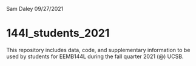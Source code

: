 Sam Daley 09/27/2021
# 144l_students_2021

This repository includes data, code, and supplementary information to be used by students for EEMB144L during the fall quarter 2021 (@) UCSB.
